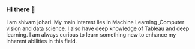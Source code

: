 ### Hi there 👋

I am shivam johari. My main interest lies in Machine Learning ,Computer vision and data science. I also have deep knowledge of Tableau and deep learning. I am always curious to learn something new to enhance my inherent abilities in this field.

<!--
**Shivam3103/Shivam3103** is a ✨ _special_ ✨ repository because its `README.md` (this file) appears on your GitHub profile.

Here are some ideas to get you started:

- 🔭 I’m currently working on my machine learning projects.
- 🌱 I’m currently learning computer vision (opencv)
- 👯 I’m looking to collaborate on data science projects
- 🤔 I’m looking for help with 
- 💬 Ask me about machine learning,deep learning,python,tableau
- 📫 How to reach me: linkedIn profile : www.linkedin.com/in/shivam-johari-2097571b8   mail id : shivam.johari31@gmail.com
- 😄 Pronouns: you may provide me one
- ⚡ Fun fact: I never gets frustated while doing coding
-->
